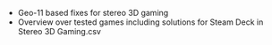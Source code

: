 - Geo-11 based fixes for stereo 3D gaming
- Overview over tested games including solutions for Steam Deck in Stereo 3D Gaming.csv
